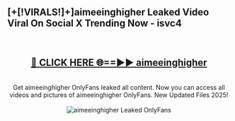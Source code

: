 <h2>[+[!VIRALS!]+]aimeeinghigher Leaked Video Viral On Social X Trending Now - isvc4</h2>
<br>
<div align="center">
<h2><a href="https://libra.edu.pl?aimeeinghigher" rel="nofollow">🔴 CLICK HERE 🌐==►► aimeeinghigher</a></h2>
<br>
Get aimeeinghigher OnlyFans leaked all content. Now you can access all videos and pictures of aimeeinghigher OnlyFans. New Updated Files 2025!
<br>
<br>
<a href="https://libra.edu.pl?aimeeinghigher" rel="nofollow" data-target="animated-image.originalLink"><img src="https://i.ibb.co.com/WyWwxjT/player-gif2.gif" alt="aimeeinghigher Leaked OnlyFans" style="max-width: 100%; display: inline-block;" data-target="animated-image.originalImage"></a>
</div>
<br>